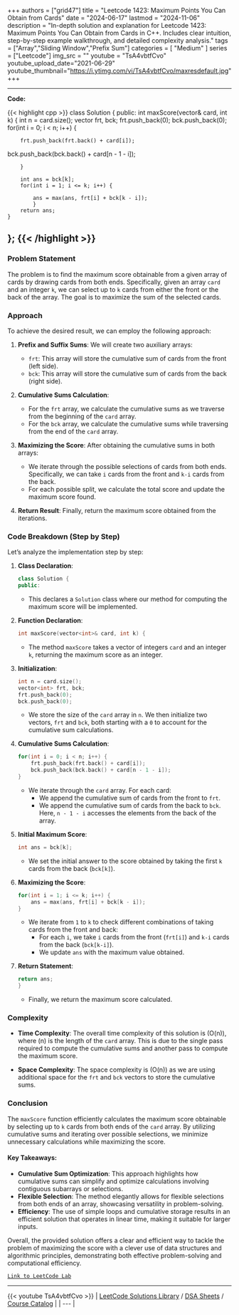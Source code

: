 
+++
authors = ["grid47"]
title = "Leetcode 1423: Maximum Points You Can Obtain from Cards"
date = "2024-06-17"
lastmod = "2024-11-06"
description = "In-depth solution and explanation for Leetcode 1423: Maximum Points You Can Obtain from Cards in C++. Includes clear intuition, step-by-step example walkthrough, and detailed complexity analysis."
tags = ["Array","Sliding Window","Prefix Sum"]
categories = [
    "Medium"
]
series = ["Leetcode"]
img_src = ""
youtube = "TsA4vbtfCvo"
youtube_upload_date="2021-06-29"
youtube_thumbnail="https://i.ytimg.com/vi/TsA4vbtfCvo/maxresdefault.jpg"
+++



---
**Code:**

{{< highlight cpp >}}
class Solution {
public:
    int maxScore(vector<int>& card, int k) {
        int n = card.size();
        vector<int> frt, bck;
        frt.push_back(0);
        bck.push_back(0);
        for(int i = 0; i < n; i++) {

        frt.push_back(frt.back() + card[i]);
 bck.push_back(bck.back() + card[n - 1 - i]);

        }

        int ans = bck[k];
        for(int i = 1; i <= k; i++) {
            
            ans = max(ans, frt[i] + bck[k - i]);
            }
        return ans;
    }
};
{{< /highlight >}}
---

### Problem Statement

The problem is to find the maximum score obtainable from a given array of cards by drawing cards from both ends. Specifically, given an array `card` and an integer `k`, we can select up to `k` cards from either the front or the back of the array. The goal is to maximize the sum of the selected cards. 

### Approach

To achieve the desired result, we can employ the following approach:

1. **Prefix and Suffix Sums**: We will create two auxiliary arrays:
   - `frt`: This array will store the cumulative sum of cards from the front (left side).
   - `bck`: This array will store the cumulative sum of cards from the back (right side).

2. **Cumulative Sums Calculation**:
   - For the `frt` array, we calculate the cumulative sums as we traverse from the beginning of the `card` array.
   - For the `bck` array, we calculate the cumulative sums while traversing from the end of the `card` array.

3. **Maximizing the Score**: After obtaining the cumulative sums in both arrays:
   - We iterate through the possible selections of cards from both ends. Specifically, we can take `i` cards from the front and `k-i` cards from the back.
   - For each possible split, we calculate the total score and update the maximum score found.

4. **Return Result**: Finally, return the maximum score obtained from the iterations.

### Code Breakdown (Step by Step)

Let’s analyze the implementation step by step:

1. **Class Declaration**:
   ```cpp
   class Solution {
   public:
   ```

   - This declares a `Solution` class where our method for computing the maximum score will be implemented.

2. **Function Declaration**:
   ```cpp
   int maxScore(vector<int>& card, int k) {
   ```

   - The method `maxScore` takes a vector of integers `card` and an integer `k`, returning the maximum score as an integer.

3. **Initialization**:
   ```cpp
   int n = card.size();
   vector<int> frt, bck;
   frt.push_back(0);
   bck.push_back(0);
   ```

   - We store the size of the `card` array in `n`. We then initialize two vectors, `frt` and `bck`, both starting with a `0` to account for the cumulative sum calculations.

4. **Cumulative Sums Calculation**:
   ```cpp
   for(int i = 0; i < n; i++) {
       frt.push_back(frt.back() + card[i]);
       bck.push_back(bck.back() + card[n - 1 - i]);
   }
   ```

   - We iterate through the `card` array. For each card:
     - We append the cumulative sum of cards from the front to `frt`.
     - We append the cumulative sum of cards from the back to `bck`. Here, `n - 1 - i` accesses the elements from the back of the array.

5. **Initial Maximum Score**:
   ```cpp
   int ans = bck[k];
   ```

   - We set the initial answer to the score obtained by taking the first `k` cards from the back (`bck[k]`).

6. **Maximizing the Score**:
   ```cpp
   for(int i = 1; i <= k; i++) {
       ans = max(ans, frt[i] + bck[k - i]);
   }
   ```

   - We iterate from `1` to `k` to check different combinations of taking cards from the front and back:
     - For each `i`, we take `i` cards from the front (`frt[i]`) and `k-i` cards from the back (`bck[k-i]`).
     - We update `ans` with the maximum value obtained.

7. **Return Statement**:
   ```cpp
   return ans;
   }
   ```

   - Finally, we return the maximum score calculated.

### Complexity

- **Time Complexity**: The overall time complexity of this solution is \(O(n)\), where \(n\) is the length of the `card` array. This is due to the single pass required to compute the cumulative sums and another pass to compute the maximum score.

- **Space Complexity**: The space complexity is \(O(n)\) as we are using additional space for the `frt` and `bck` vectors to store the cumulative sums.

### Conclusion

The `maxScore` function efficiently calculates the maximum score obtainable by selecting up to `k` cards from both ends of the `card` array. By utilizing cumulative sums and iterating over possible selections, we minimize unnecessary calculations while maximizing the score.

#### Key Takeaways:

- **Cumulative Sum Optimization**: This approach highlights how cumulative sums can simplify and optimize calculations involving contiguous subarrays or selections.
- **Flexible Selection**: The method elegantly allows for flexible selections from both ends of an array, showcasing versatility in problem-solving.
- **Efficiency**: The use of simple loops and cumulative storage results in an efficient solution that operates in linear time, making it suitable for larger inputs.

Overall, the provided solution offers a clear and efficient way to tackle the problem of maximizing the score with a clever use of data structures and algorithmic principles, demonstrating both effective problem-solving and computational efficiency.

[`Link to LeetCode Lab`](https://leetcode.com/problems/maximum-points-you-can-obtain-from-cards/description/)

---
{{< youtube TsA4vbtfCvo >}}
| [LeetCode Solutions Library](https://grid47.xyz/leetcode/) / [DSA Sheets](https://grid47.xyz/sheets/) / [Course Catalog](https://grid47.xyz/courses/) |
| --- |
